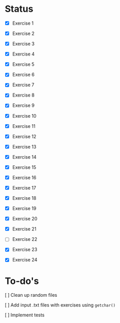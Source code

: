 # Status 

- [x] Exercise 1
- [x] Exercise 2

- [x] Exercise 3
- [x] Exercise 4

- [x] Exercise 5

- [x] Exercise 6
- [x] Exercise 7

- [x] Exercise 8
- [x] Exercise 9
- [x] Exercise 10

- [x] Exercise 11
- [x] Exercise 12

- [x] Exercise 13
- [x] Exercise 14

- [x] Exercise 15

- [x] Exercise 16
- [x] Exercise 17
- [x] Exercise 18
- [x] Exercise 19

- [x] Exercise 20
- [x] Exercise 21
- [ ] Exercise 22
- [x] Exercise 23
- [x] Exercise 24

# To-do's

[ ] Clean up random files

[ ] Add input .txt files with exercises using `getchar()`

[ ] Implement tests